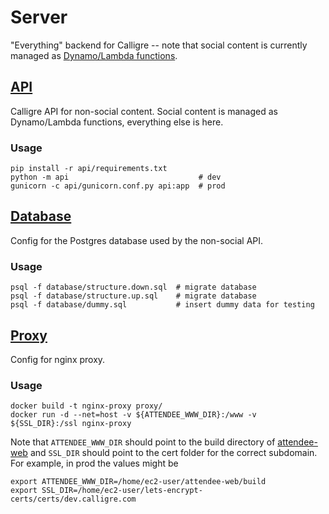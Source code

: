 # Server
"Everything" backend for Calligre -- note that social content is currently
managed as
[Dynamo/Lambda functions](https://github.com/calligre/lambda-functions).

## [API](api/)
Calligre API for non-social content. Social content is managed as Dynamo/Lambda
functions, everything else is here.

### Usage

    pip install -r api/requirements.txt
    python -m api                             # dev
    gunicorn -c api/gunicorn.conf.py api:app  # prod

## [Database](database/)
Config for the Postgres database used by the non-social API.

### Usage

    psql -f database/structure.down.sql  # migrate database
    psql -f database/structure.up.sql    # migrate database
    psql -f database/dummy.sql           # insert dummy data for testing

## [Proxy](proxy/)
Config for nginx proxy.

### Usage

    docker build -t nginx-proxy proxy/
    docker run -d --net=host -v ${ATTENDEE_WWW_DIR}:/www -v ${SSL_DIR}:/ssl nginx-proxy

Note that `ATTENDEE_WWW_DIR` should point to the build directory of
[attendee-web](https://github.com/calligre/attendee-web) and `SSL_DIR` should
point to the cert folder for the correct subdomain. For example, in prod the
values might be

    export ATTENDEE_WWW_DIR=/home/ec2-user/attendee-web/build
    export SSL_DIR=/home/ec2-user/lets-encrypt-certs/certs/dev.calligre.com
